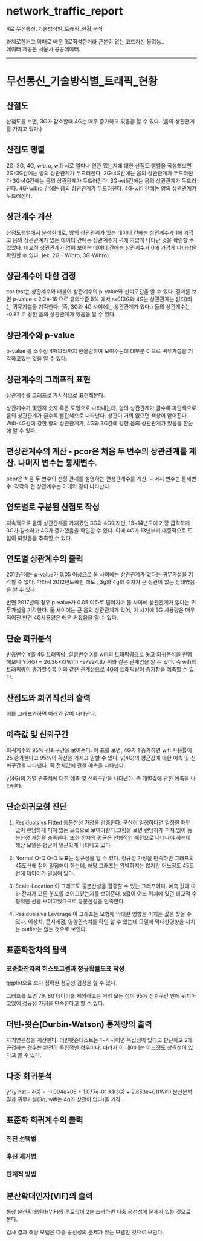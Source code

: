 # network_traffic_report
R로 무선통신_기술방식별_트래픽_현황 분석


과제로한거고 야매로 배운 R로작성한거라 근본이 없는 코드지만 올려놈..  
데이터 제공은 서울시 공공데이터.

---


# 무선통신_기술방식별_트래픽_현황

## 산점도

산점도를 보면, 3G가 감소할때 4G는 매우 증가하고 있음을 알 수 있다. (음의 상관관계를 가지고 있다.)

## 산점도 행렬
2G, 3G, 4G, wibro, wifi 서로 얼마나 연관 있는지에 대한 산점도 행렬을 작성해보면 
2G-3G간에는 양의 상관관계가 두드러진다.
2G-4G간에는 음의 상관관계가 두드러진다
3G-4G간에는 음의 상관관계가 두드러진다.
3G-wifi간에는 음의 상관관계가 두드러진다.
4G-wibro 간에는 음의 상관관계가 두드러진다.
4G-wifi 간에는 양의 상관관계가 두드러진다.


## 상관계수 계산
산점도행렬에서 분석한대로,
양의 상관관계가 있는 데이터 간에는 상관계수가 1에 가깝고
음의 상관관계가 있는 데이터 간에는 상관계수가 -1에 가깝게 나타난 것을 확인할 수 있었다.
비교적 상관관계가 없어 보이는 데이터 간에는 상관계수가 0에 가깝게 나타남을 확인할 수 있다. (ex. 2G - Wibro, 3G-Wibro)

## 상관계수에 대한 검정
cor.test는 상관계수와 더불어 상관계수의 p-value와 신뢰구간을 알 수 있다.
결과를 보면 p-value < 2.2e-16 으로 
유의수준 5% 에서 r=0(3G와 4G는 상관관계는 없다)라는 귀무가설을 기각한다. 
(즉, 3G와 4G 사이에는 상관관계가 있다.) 
둘의 상관계수는 -0.87 로 강한 음의 상관관계가 있음을 알 수 있다.

## 상관계수와 p-value
p-value 를 소수점 4째짜리까지 반올림하여 보여주는데
대부분 0 으로 귀무가설을 기각하고있는 것을 알 수 있다.



## 상관계수의 그래프적 표현

상관계수를 그래프로 가시적으로 표현해본다.

상관계수가 몇인지 숫자 혹은 도형으로 나타내는데, 양의 상관관계가 클수록 파란색으로
음의 상관관계가 클수록 빨간색으로 나타난다. 상관이 거의 없으면 색상이 옅어진다. 
Wifi-4G간에 강한 양의 상관관계가,
4G와 3G간에 강한 음의 상관관계가 있음을 한눈에 알 수 있다.


## 편상관계수의 계산 - pcor은 처음 두 변수의 상관관계를 계산. 나머지 변수는 통제변수.  
pcor은 처음 두 변수의 선형 관계를 설명하는 편상관계수를 계산. 나머지 변수는 통제변수.
각각의 편 상관계수는 아래와 같이 나타난다. 
 

## 연도별로 구분된 산점도 작성

지속적으로 음의 상관관계를 가져갔던 3G와 4G이지만, 13~14년도에 가장 급격하게 3G가 감소하고 4G가 증가했음을 확인할 수 있다.
이에 4G가 13년부터 대중적으로 도입이 되었음을 추측할 수 있다.


## 연도별 상관계수의 출럭
2012년에는 p-value가 0.05 이상으로 
둘 사이에는 상관관계가 없다는 귀무가설을 기각할 수 없다.
따라서 2012년도에만 해도 , 3g와 4g의 수치가 큰 상관이 없는 상태였음을 알 수 있다.


반면 2017년의 경우 p-value가 0.05 이하로 떨어지며 둘 사이에 상관관계가 없다는 귀무가설을 기각한다. 둘 사이에는 큰 음의 상관관계가 있어, 이 시기에 3G 사용량은 매우 적어진 반면 4G사용량은 매우 커졌음을 알 수 있다.


## 단순 회귀분석
반응변수 Y를 4G 트래픽량, 설명변수 X를 wifi의 트래픽량으로 놓고 회귀분석을 진행해보니 
Y(4G) = 26.36*X(Wifi)  -97924.87
위와 같은 관계임을 알 수 있다. 즉 wifi의 트래픽량이 증가할수록 이와 같은 관계성으로 4G의 트래픽량이 증가함을 예측할 수 있다. 

## 산점도와 회귀직선의 출력
이를 그래프와하면 아래와 같이 나타난다. 
 
## 예측값 및 신뢰구간
회귀계수의 95% 신뢰구간을 보여준다. 
이 표를 보면, 4G가 1 증가하면 wifi 사용률이 25 증가한다고 95%의 확신을 가지고 말할 수 있다.
y(4G)의 평균값에 대한 예측 및 신뢰구간을 나타낸다. 즉 전체값에 관한 예측을 나타낸다.	

y(4G)의 개별 관측치에 대한 예측 및 신뢰구간을 나타낸다. 즉 개별값에 관한 예측을 나타낸다.

## 단순회귀모형 진단
 
1. Residuals vs Fitted 
등분산성 가정을 검증한다. 분산이 일정하다면 일정한 패턴 없이 랜덤하게 퍼져 있는 모습으로 보여야한다.그림을 보면 랜덤하게 퍼져 있어 등분산성 가정을 충족한다. 
또한 잔차의 평균은 선형적인 패턴으로 나타나야 하는데 해당 모델은 평균이 일관되게 나타나고 있다.

2. Normal Q-Q
Q-Q 도표는 정규성을 알 수 있다. 정규성 가정을 만족하면 그래프의 45도선에 점이 밀집해야 하는데, 해당 그래프는 완벽하지는 않지만 어느정도 45도선에 데이터가 밀집해 있다. 

3. Scale-Location
이 그래프도 등분산성을 검증할 수 있는 그래프이다. 예측 값에 따라 잔차가 고른 분포를 보이고있는지를 보여준다. 
x값이 어느 위치에 있던 비교적 수평적인 선을 보이고있으므로 등분산성을 만족한다. 

4. Residuals vs Leverage
이 그래프는 모형에 막대한 영향을 미치는 값을 찾을 수 있다. 이상치, 큰지레점, 영향관측치를 확인 할 수 있는데 모델에 막대한영향을 끼치는 outlier는 없는 것으로 보인다.


## 표준화잔차의 탐색 

### 표준화잔차의 히스토그램과 정규확률도표 작성
qqplot으로 보다 정확한 정규성 검정을 할 수 있다.
 
그래프를 보면 79, 80 데이터를 제외하고는 거의 모든 점이 95% 신뢰구간 안에 위치하고있어 정규성 가정을 만족한다고 할 수 있다.


## 더빈-왓슨(Durbin-Watson) 통계량의 출력

자기연관성을 계산한다. 더빈왓슨테스트는 1~4 사이면 독립성이 있다고 판단하고 2에 근접하는 경우는 완전히 독립적인 경우이다.
따라서 이 데이터는 어느정도 상관성이 있다고 볼 수 있다. 
## 다중 회귀분석  
 
y^(y hat – 4G) = -1.004e+05 + 1.077e-01 X1(3G) + 2.653e+01(Wifi)
분산분석 결과 귀무가설(3g, wifi는 4g와 상관이 없다)을 기각.


## 표준화 회귀계수의 출력 

### 전진 선택법
 
### 후진 제거법

### 단계적 방법
 

## 분산확대인자(VIF)의 출력

통상 분산확대인자(VIF)의 루트값이 2을 초과하면 다중 공선성에 문제가 있는 것으로 본다.


검사 결과 해당 모델은 다중 공선성의 문제가 있는 모델인 것으로 보인다.


